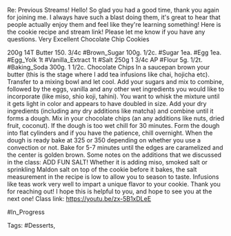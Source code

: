 Re: Previous Streams!
Hello! So glad you had a good time, thank you again for joining me. I always have such a blast doing them, it's great to hear that people actually enjoy them and feel like they're learning something! Here is the cookie recipe and stream link! Please let me know if you have any questions. 
Very Excellent Chocolate Chip Cookies

200g 14T Butter 
150. 3/4c #Brown_Sugar
100g. 1/2c. #Sugar
1ea. #Egg
1ea. #Egg_Yolk
1t #Vanilla_Extract
1t #Salt
250g 1 3/4c AP #Flour
5g. 1/2t. #Baking_Soda
300g. 1 1/2c. Chocolate Chips
In a saucepan brown your butter (this is the stage where I add tea infusions like chai, hojicha etc). Transfer to a mixing bowl and let cool. Add your sugars and mix to combine, followed by the eggs, vanilla and any other wet ingredients you would like to incorporate (like miso, shio koji, tahini). You want to whisk the mixture until it gets light in color and appears to have doubled in size. Add your dry ingredients (including any dry additions like matcha) and combine until it forms a dough. Mix in your chocolate chips (an any additions like nuts, dried fruit, coconut). If the dough is too wet chill for 30 minutes. Form the dough into flat cylinders and if you have the patience, chill overnight. When the dough is ready bake at 325 or 350 depending on whether you use a convection or not. Bake for 5-7 minutes until the edges are caramelized and the center is golden brown.
Some notes on the additions that we discussed in the class:
ADD FUN SALT! Whether it is adding miso, smoked salt or sprinkling Maldon salt on top of the cookie before it bakes, the salt measurement in the recipe is low to allow you to season to taste.
Infusions like teas work very well to impart a unique flavor to your cookie.
Thank you for reaching out! I hope this is helpful to you, and hope to see you at the next one!
Class link: https://youtu.be/zx-5B1xDLeE

#In_Progress 

Tags:
#Desserts,